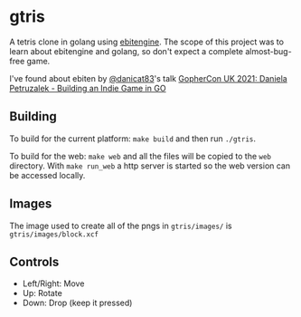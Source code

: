 # gtris

A tetris clone in golang using [ebitengine](https://github.com/hajimehoshi/ebiten). The scope of this project was to learn about ebitengine and golang, so don't expect a complete almost-bug-free game.

I've found about ebiten by [@danicat83](https://twitter.com/danicat83)'s talk [GopherCon UK 2021: Daniela Petruzalek - Building an Indie Game in GO](https://www.youtube.com/watch?v=Oce77qCXu7I)


## Building

To build for the current platform: `make build` and then run `./gtris`.

To build for the web: `make web` and all the files will be copied to the `web` directory. With `make run_web` a http server is started so the web version can be accessed locally.


## Images

The image used to create all of the pngs in `gtris/images/` is `gtris/images/block.xcf`


## Controls

- Left/Right: Move
- Up: Rotate
- Down: Drop (keep it pressed)
